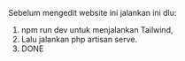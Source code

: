 Sebelum mengedit website ini jalankan ini dlu: 
1. npm run dev untuk menjalankan Tailwind,
2. Lalu jalankan php artisan serve.
3. DONE
